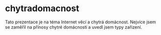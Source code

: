 # chytradomacnost
Tato prezentace je na téma Internet věcí a chytrá domácnost. Nejvíce jsem se zaměřil na přínosy chytré domácnosti a uvedl jsem typy zařizení. 
